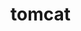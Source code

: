 

# tomcat
<!-- 
https://blog.csdn.net/dwade_mia/category_7527362.html
https://blog.csdn.net/dwade_mia/category_9271439.html





Tomcat
谈谈 Tomcat 请求处理流程
https://mp.weixin.qq.com/s?__biz=MzU3NTMwMTUxMg==&mid=2247484556&idx=2&sn=1203589c9b82a821761de7e9ff0d8fd4&chksm=fd24766bca53ff7d0f8c4a243ae6d8ae101063ead6039aaa532dbc905b809a7207d5b5d101f1&mpshare=1&scene=1&srcid=&sharer_sharetime=1578707096271&sharer_shareid=b256218ead787d58e0b58614a973d00d&key=699c3707751a70d22700c9ba6ae799df4579cfcf32b3bd2a369a752ba52c4763350dc31d94a3c1f52f144148e43f6619ea09c35b96db7d1a80413bce7c3104deedfa73e036272539169f69936d74a159&ascene=1&uin=MTE1MTYxNzY2MQ%3D%3D&devicetype=Windows+10&version=62070158&lang=zh_CN&exportkey=AbJcM1oWsZFY1as9ANJcFUk%3D&pass_ticket=xQOMGkcjtjy8P1gUMijzL6DdVkrqNtHfw6SoMxkXFbLWxWjC030y3Knk%2FcOTeHhO

玩转 Tomcat 配置必备的 10 个小技巧！ 
https://mp.weixin.qq.com/s?__biz=MzI2OTQ4OTQ1NQ==&mid=2247487235&idx=2&sn=ce0692f42f1d2d6701106a51c4b57769&chksm=eadecb43dda94255fff910fe12f254ade7e4db84a7b338640de44464c6456bc2aba0c8c9a103&mpshare=1&scene=1&srcid=&sharer_sharetime=1573398958966&sharer_shareid=b256218ead787d58e0b58614a973d00d&key=2a4ff15fdd8463467fbc0fcbdb2fc43b66e2d4193fa51e229a41d37ce3866ed7d54b23d02b7e2f17446aebd499219924fd4713c94d568522bb3dcaa1ce1329e0cf0a8e73c5fd8b7f40f4be9736797896&ascene=1&uin=MTE1MTYxNzY2MQ%3D%3D&devicetype=Windows+10&version=62070152&lang=zh_CN&pass_ticket=jJEy3kCpzSU46vQnPYwujJ%2FMZDu5tpN7sY32I3V5fxoKvSV4rqdrYUcoZ5Odz%2FWZ
Tomcat7 1000 并发量配置以及配置优化 
https://mp.weixin.qq.com/s?__biz=MzI2OTQ4OTQ1NQ==&mid=2247487258&idx=2&sn=b2c91f167ccc1f62b2b6137ef8647e7c&chksm=eadecb5adda9424c37a62b4e83b164ac14c43191a828e2cd4e71665c85a16f74e290dd9a9afe&mpshare=1&scene=1&srcid=&sharer_sharetime=1573777317975&sharer_shareid=b256218ead787d58e0b58614a973d00d&key=f88af19481926fc47a91ecceb4151e353682e1ab757c39a36ad684fe556c1d2b994d200200656b9c06230f7431aa267deb8495e7e99e7a5c7bf1101c5982a3e7ebfab73880aa42f86e948956cba0cf2a&ascene=1&uin=MTE1MTYxNzY2MQ%3D%3D&devicetype=Windows+10&version=62070152&lang=zh_CN&pass_ticket=SOoA5eiFfnVZ9pg2In3VCfiAwTPaKbM5mWszaGDESjlQrCQGuA7xu8jLc9oAfcKH

Tomcat相关面试题，看这篇就够了！保证能让面试官颤抖！ 
https://mp.weixin.qq.com/s/ul9Y17nW0pbRywnbfQ6QNg
终于有人把tomcat讲清楚了。 
https://mp.weixin.qq.com/s?__biz=MzI3NzE0NjcwMg==&mid=2650125242&idx=1&sn=3e257a3ee5d74e67b44617ec4d0094de&chksm=f36bae9bc41c278d4681735618511ec4514e2d9b0ef64813821b8b4864f8c34fa83f9c5f90dc&mpshare=1&scene=1&srcid=&sharer_sharetime=1574532017175&sharer_shareid=b256218ead787d58e0b58614a973d00d&key=2459be73db906624762f0102812d383a522aec901407be172e55b6fe82c59014d626223e52cd580d3229d3888f30ed9113e5caf7abee5810d73fa274571f59fa9e477a6620d6054f54af3f7ead21ce32&ascene=1&uin=MTE1MTYxNzY2MQ%3D%3D&devicetype=Windows+10&version=62070152&lang=zh_CN&pass_ticket=n0BGvfruhii32Minmod%2BuiYrluBdezTdMXxcyRJwXKS3fag9M%2BO8mkX285a%2Fzbn8

死磕Tomcat系列(1)——整体架构
https://mp.weixin.qq.com/s?__biz=MzI3MjUxNzkxMw==&mid=2247484264&idx=1&sn=0109b50c5a932e47e61158bc40c40f79&chksm=eb301d1edc479408196fd88a98ca3c5c364b116fc62ab2c882a2ef4e8112a66337559f98490a&mpshare=1&scene=1&srcid=&sharer_sharetime=1574940850115&sharer_shareid=b256218ead787d58e0b58614a973d00d&key=a7e998ad70d380e256a12c537cbe0521b0e8eb883d34d5c46b4aa024f5294cd07027adcac2a07ccd748571f66847dbddf016ed072326530d33778491073ec66f27c16d095d65ee5dc3b613c9856c93f9&ascene=1&uin=MTE1MTYxNzY2MQ%3D%3D&devicetype=Windows+10&version=62070158&lang=zh_CN&pass_ticket=ezcbUfipjckHP1o%2BULEmYEzarwvvkv726%2B1sRiMT6Y7A8SEmr8B8ahDRSpFEpKBs
​死磕Tomcat系列(2)——EndPoint源码解析 
https://mp.weixin.qq.com/s/AO-cbjo0Bi385HrRunWSDg
死磕Tomcat系列(3)——Tomcat如何做到一键式启停的 
https://mp.weixin.qq.com/s?__biz=MzI3MjUxNzkxMw==&mid=2247484272&idx=1&sn=300f22b896277033381ce402cdbb6509&chksm=eb301d06dc479410c1cd993feda0b52940f91af006f49b42943eb5e18dc143b294ea8d99ef7e&mpshare=1&scene=1&srcid=&sharer_sharetime=1575285746737&sharer_shareid=b256218ead787d58e0b58614a973d00d&key=e2a6a5ccea4b8ce468713f3f0baba92bb718d538348a3ad9f1766a01a85ae0e5669c2d4bec82a1006230906aadc6ac7b0647d2ec3eb5fdf72da36ba2e58e361716dbcb11637fb182925f8332afac5753&ascene=1&uin=MTE1MTYxNzY2MQ%3D%3D&devicetype=Windows+10&version=62070158&lang=zh_CN&pass_ticket=XhI9M9nIhrTxHIclQ8uxyPd2unJlQ4N%2BES6NrkpAI67hgwA8jaM03%2BH7QSdXE73Z
死磕Tomcat系列(4)——Tomcat中的类加载器 
https://mp.weixin.qq.com/s?__biz=MzI3MjUxNzkxMw==&mid=2247484282&idx=1&sn=96d3280c6ed2522f7c1a21c7b9c385e1&chksm=eb301d0cdc47941a0ae60c005b58d49014dbbc2d7ed773daf1b35a26cb8d3c2cece41b36f80e&mpshare=1&scene=1&srcid=&sharer_sharetime=1575372027826&sharer_shareid=b256218ead787d58e0b58614a973d00d&key=9ad84b8c73b256ab54cc2e6d1ff251d817f6f53f390125b323b5d1ca4aa2ce18203a36818a57b7183e751b93560ce0bc74b73936a7afe81236f5e0eaec610fdd2bd07508d4941f49e76cfc5ca5e43317&ascene=1&uin=MTE1MTYxNzY2MQ%3D%3D&devicetype=Windows+10&version=62070158&lang=zh_CN&pass_ticket=DCZI%2FmEJk703lw7dzAIFUOMzWJOHRun7vR4HvPxYIsYbfIE0HCD5uC5ToTA8QiuP
死磕Tomcat系列(5)——容器 
https://mp.weixin.qq.com/s?__biz=MzI3MjUxNzkxMw==&mid=2247484283&idx=1&sn=4f733fcfb796843e9e49d9d25ea876c4&chksm=eb301d0ddc47941bb4ac282aabe435d4250b1000a8918bd7c1435218b7352b4a8493303264dd&mpshare=1&scene=1&srcid=&sharer_sharetime=1575464888350&sharer_shareid=b256218ead787d58e0b58614a973d00d&key=ba91437029ffb265c40b116490db0572c677fc028037f7d377176495722848207f946d2a36759d3849cf9fa8f85fc855427b1a43388a1e4304679a8fbadb3c375b9e7b41bc082ed34dcb6efb8f6a9123&ascene=1&uin=MTE1MTYxNzY2MQ%3D%3D&devicetype=Windows+10&version=62070158&lang=zh_CN&exportkey=AaIxlsteagmlAcZT01yqLTE%3D&pass_ticket=UIzvXMBOSWKDgIz4M7cQoxQ548Mbvo9Oik9jB6kaYK60loRzg3FsHZUpAHYbC4%2By

死磕Tomcat系列(6)——Tomcat如何做到热加载和热部署的
https://mp.weixin.qq.com/s/sZx34GByHoovyW5RtIDXIw


一个Tomcat 如何部署多个项目？附多种解决方案及详细步骤！ 
https://mp.weixin.qq.com/s/WU2CCI01w4Pg7gMgpevlPw
Tomcat及优化面试热点
https://mp.weixin.qq.com/s/DouNNdEjqT2dIP_oIJeqKQ
Tomcat及优化面试热点
https://mp.weixin.qq.com/s/DouNNdEjqT2dIP_oIJeqKQ
tomcat支持多少并发
https://zhidao.baidu.com/question/1445941399668603020.html
原生线程池这么强大，Tomcat 为何还需扩展线程池？ 
https://mp.weixin.qq.com/s/fF_JrOIATgFhGRl6yOyoYQ
Tomcat NIO(1)-开篇
https://mp.weixin.qq.com/s/zG9VW6ajz_1DFg_865-Ghg
Tomcat Connector的三种运行模式【bio、nio、apr】 
https://mp.weixin.qq.com/s/zjCKKJtenVfYin4tXfFLZA
回头再看一遍Tomcat架构，我能装逼了 
https://mp.weixin.qq.com/s/wh2MEJa0VjfG2FWjUmsElA
Tomcat NIO(11)-请求数据读取 
https://mp.weixin.qq.com/s/iAvzQqXr2k10j3XUhAg2Dg
tomcat 日志详解
https://www.cnblogs.com/operationhome/p/9680040.html


Tomcat配置、性能调优


Tomcat原理

Tomcat相关面试题
https://mp.weixin.qq.com/s?__biz=MzI1NDQ3MjQxNA==&mid=2247488565&idx=1&sn=a0ca9c99ed9d8fd4d69846bce6b8358c&chksm=e9c5ed84deb26492ac537d92e1f852bed51b0df0e785a7ce67c43324fccc9c556420ad041bed&mpshare=1&scene=1&srcid=&key=2fa06b75f8feb4109dd5c00da6ef21da1fec6f633b8ae1f88b5969910736b0babced46423964cdf3583ae64c31446e36b5f19cb0eba1eb342424c4287a27f134c90a7deb66ba2286382d1dd427c40042&ascene=1&uin=MTE1MTYxNzY2MQ%3D%3D&devicetype=Windows+10&version=62060739&lang=zh_CN&pass_ticket=sxgBJd8Xgf7ThEGCg6hJnE5FE8zRL%2FD0tc4lug9tFzj0u3zh04f7AI0traiae1lR

聊聊Tomcat的架构设计 
https://mp.weixin.qq.com/s?__biz=MzU2MTI4MjI0MQ==&mid=2247486483&idx=2&sn=88bb307db66077492425591a1f307c6b&chksm=fc7a61bdcb0de8ab1d71c8c5973fde252c29d0df2be5f38eda27697f8980998aec6ba6df6fb9&scene=0&xtrack=1&key=798968cdb5a0aac4fcb039dd2ecb6a7e7fad1e58e1692bd1b18a5f40e3bad1251ae928d15478f801304ed683ed5d7cf1e6a35371dc5240f0e1b670f592daf963ef95e8dceeff10e3b155e6e8e843ca88&ascene=1&uin=MTE1MTYxNzY2MQ%3D%3D&devicetype=Windows+10&version=62060833&lang=zh_CN&pass_ticket=WvQRNfXTbzo8YbNsaaP3bvOrF4WWy2nhzya3QiHsgSx6qD6EFNaOiTxgL7MHqDsT

谈谈 Tomcat 请求处理流程 
https://mp.weixin.qq.com/s?__biz=MzAxNDMwMTMwMw==&mid=2247492312&idx=2&sn=78ce3014ffab7ad644c29c45b2dfdca9&chksm=9b97c3c0ace04ad6b1c99327647bb1753e26f620d87fb6a734c6dcf08ca624f40580ddc52132&mpshare=1&scene=1&srcid=&sharer_sharetime=1568079626327&sharer_shareid=b256218ead787d58e0b58614a973d00d&key=f394366f6bc7d2c50f1f2a7867ebe170c01b0b062427f4d31c31ab49a871e0b07a8d5c0c1078fbb7fd39fc8908b9b7bbc2ef357058d38f8045a6254376aea53adb383c5bfe118a84d62f9c6d76031709&ascene=1&uin=MTE1MTYxNzY2MQ%3D%3D&devicetype=Windows+10&version=62060844&lang=zh_CN&pass_ticket=5e25q4PxFBEBE22tP%2FFCoORgWWOx%2FBQjku90ubbS9N5KcxzzEydoolU%2BArDDM%2FKQ

用代码解释 Tomcat 运行原理 
https://mp.weixin.qq.com/s?__biz=MzI1NTI3MzEwMg==&mid=2247485504&idx=1&sn=043f79b59d2eba3d77e483befe7f5df7&chksm=ea3939a1dd4eb0b7f82ba3412ed12029ab5947cfb47e23659500426a1369cc7b2c75ef2b6045&mpshare=1&scene=1&srcid=&key=00a8e91eefd868fc781a9fad5cc07d0911768a8f3eb0826279c71f8ad1aafccf2bb9805412cf5038d5c82af89030fdf27c6cd0501874c0928a4e71fd4548d92632b85f911136ac7e9453f87b09705e5e&ascene=1&uin=MTE1MTYxNzY2MQ%3D%3D&devicetype=Windows+10&version=62060833&lang=zh_CN&pass_ticket=WvQRNfXTbzo8YbNsaaP3bvOrF4WWy2nhzya3QiHsgSx6qD6EFNaOiTxgL7MHqDsT




 Tomcat源码分析 | 一文详解生命周期机制Lifecycle 
https://mp.weixin.qq.com/s/5P2dloZS8RHRJtyJqc8q9w
死磕Tomcat
http://cmsblogs.com/?cat=177

tomcat中server.xml中Connector各个参数的意义
https://blog.csdn.net/m0_37797416/article/details/83505663


杜绝假死，Tomcat容器设置最大连接数
https://blog.csdn.net/binglong_world/article/details/80748520
 Tomcat 架构原理解析到架构设计借鉴 
https://mp.weixin.qq.com/s/fU5Jj9tQvNTjRiT9grm6RA

Tomcat NIO(17)-流式上传文件 
https://mp.weixin.qq.com/s/974-1x5nM2GgLzqb3mjxHg

这几道tomcat面试题
https://mp.weixin.qq.com/s/ZVK2xYgcCKDa3sg5HFU6iw

Tomcat架构&源码&调优
https://blog.csdn.net/yangshangwei/category_10039552.html

如何优雅的关闭JVM？ 
https://mp.weixin.qq.com/s/tw4qR5Ib5xZeDUMz8OKqBQ

Tomcat顶层架构、服务部署、虚拟主机配置及优化服务 
https://mp.weixin.qq.com/s/0nnZfxJLtBQI6qmHDm4zAw

 Tomcat 高并发之道原理拆解与性能调优 
https://mp.weixin.qq.com/s/U2BnflTmpSEYunh7sLNN4g

万字详解 Tomcat 组成与工作原理 
https://mp.weixin.qq.com/s/7X5s8Y5rWUAtXfrCe6JKzA

-->